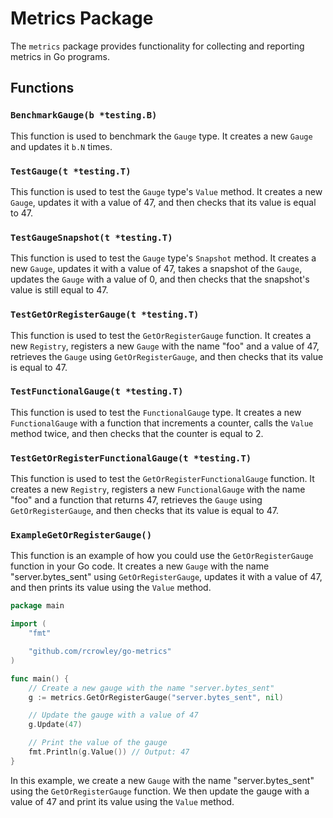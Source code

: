 # Metrics Package

The `metrics` package provides functionality for collecting and reporting metrics in Go programs.

## Functions

### `BenchmarkGauge(b *testing.B)`

This function is used to benchmark the `Gauge` type. It creates a new `Gauge` and updates it `b.N` times.

### `TestGauge(t *testing.T)`

This function is used to test the `Gauge` type's `Value` method. It creates a new `Gauge`, updates it with a value of 47, and then checks that its value is equal to 47.

### `TestGaugeSnapshot(t *testing.T)`

This function is used to test the `Gauge` type's `Snapshot` method. It creates a new `Gauge`, updates it with a value of 47, takes a snapshot of the `Gauge`, updates the `Gauge` with a value of 0, and then checks that the snapshot's value is still equal to 47.

### `TestGetOrRegisterGauge(t *testing.T)`

This function is used to test the `GetOrRegisterGauge` function. It creates a new `Registry`, registers a new `Gauge` with the name "foo" and a value of 47, retrieves the `Gauge` using `GetOrRegisterGauge`, and then checks that its value is equal to 47.

### `TestFunctionalGauge(t *testing.T)`

This function is used to test the `FunctionalGauge` type. It creates a new `FunctionalGauge` with a function that increments a counter, calls the `Value` method twice, and then checks that the counter is equal to 2.

### `TestGetOrRegisterFunctionalGauge(t *testing.T)`

This function is used to test the `GetOrRegisterFunctionalGauge` function. It creates a new `Registry`, registers a new `FunctionalGauge` with the name "foo" and a function that returns 47, retrieves the `Gauge` using `GetOrRegisterGauge`, and then checks that its value is equal to 47.

### `ExampleGetOrRegisterGauge()`

This function is an example of how you could use the `GetOrRegisterGauge` function in your Go code. It creates a new `Gauge` with the name "server.bytes_sent" using `GetOrRegisterGauge`, updates it with a value of 47, and then prints its value using the `Value` method.

```go
package main

import (
    "fmt"

    "github.com/rcrowley/go-metrics"
)

func main() {
    // Create a new gauge with the name "server.bytes_sent"
    g := metrics.GetOrRegisterGauge("server.bytes_sent", nil)

    // Update the gauge with a value of 47
    g.Update(47)

    // Print the value of the gauge
    fmt.Println(g.Value()) // Output: 47
}
```

In this example, we create a new `Gauge` with the name "server.bytes_sent" using the `GetOrRegisterGauge` function. We then update the gauge with a value of 47 and print its value using the `Value` method.
